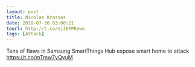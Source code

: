 ```yaml
---
layout: post
title: Nicolas Krassas
date: 2018-07-30 03:00:21
tourl: http://t.co/nj3EPPRowo
tags: [Attack]
---
```

Tens of flaws in Samsung SmartThings Hub expose smart home to attack https://t.co/mTmw7yQyuM